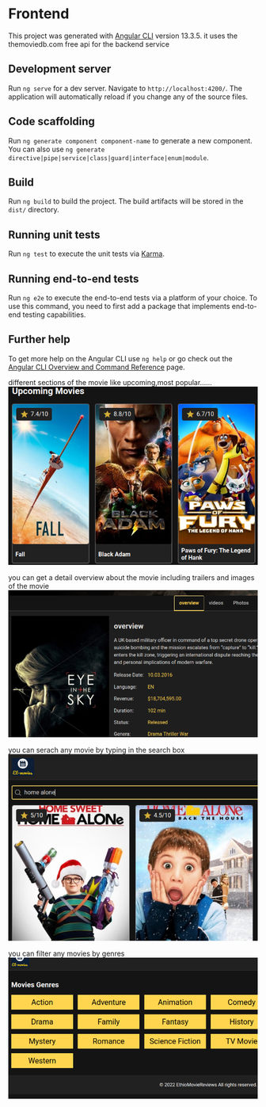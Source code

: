 # Frontend
This project was generated with [Angular CLI](https://github.com/angular/angular-cli) version 13.3.5.
it uses the themoviedb.com free api for the backend service
## Development server

Run `ng serve` for a dev server. Navigate to `http://localhost:4200/`. The application will automatically reload if you change any of the source files.

## Code scaffolding

Run `ng generate component component-name` to generate a new component. You can also use `ng generate directive|pipe|service|class|guard|interface|enum|module`.

## Build

Run `ng build` to build the project. The build artifacts will be stored in the `dist/` directory.

## Running unit tests

Run `ng test` to execute the unit tests via [Karma](https://karma-runner.github.io).

## Running end-to-end tests

Run `ng e2e` to execute the end-to-end tests via a platform of your choice. To use this command, you need to first add a package that implements end-to-end testing capabilities.

## Further help

To get more help on the Angular CLI use `ng help` or go check out the [Angular CLI Overview and Command Reference](https://angular.io/cli) page.

different sections of the movie like upcoming,most popular......
![](movie_review1.png)

you can get a detail overview about the movie including trailers and images of the movie
![](movie_review2.png)

you can serach any movie by typing in the search box 
![](movie_review3.png)

you can filter any movies by genres 
![](movie_review4.png)
